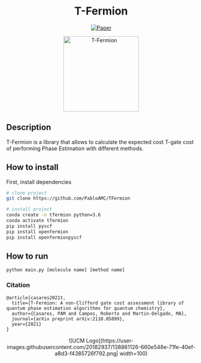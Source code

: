 <div align="center">    
 
# T-Fermion     

[![Paper](http://img.shields.io/badge/arxiv-quant.ph.2110.05899-B31B1B.svg)](https://arxiv.org/abs/2110.05899)
  
 <img width="200" alt="T-Fermion" src="https://user-images.githubusercontent.com/20182937/138862534-b84836fb-9be1-4690-817b-766c68fc2d3e.png">

<!--
[![Conference](http://img.shields.io/badge/NeurIPS-2019-4b44ce.svg)](https://papers.nips.cc/book/advances-in-neural-information-processing-systems-31-2018)
[![Conference](http://img.shields.io/badge/ICLR-2019-4b44ce.svg)](https://papers.nips.cc/book/advances-in-neural-information-processing-systems-31-2018)
[![Conference](http://img.shields.io/badge/AnyConference-year-4b44ce.svg)](https://papers.nips.cc/book/advances-in-neural-information-processing-systems-31-2018)  
ARXIV   
[![Paper](http://img.shields.io/badge/arxiv-quant-ph:2110.05899.svg)](https://arxiv.org/abs/2110.05899)
![CI testing](https://github.com/PyTorchLightning/deep-learning-project-template/workflows/CI%20testing/badge.svg?branch=master&event=push)
-->

<!--  
Conference   
-->   
</div>
 
## Description   
T-Fermion is a library that allows to calculate the expected cost T-gate cost of performing Phase Estimation with different methods.

## How to install  
First, install dependencies   
```bash
# clone project   
git clone https://github.com/PabloAMC/TFermion

# install project
conda create -n tfermion python=3.6
conda activate tfermion
pip install pyscf
pip install openfermion
pip install openfermionpyscf
 ```   

## How to run
```
python main.py [molecule name] [method name]
```

### Citation   
```
@article{casares2021t,
  title={T-Fermion: A non-Clifford gate cost assessment library of quantum phase estimation algorithms for quantum chemistry},
  author={Casares, PAM and Campos, Roberto and Martin-Delgado, MA},
  journal={arXiv preprint arXiv:2110.05899},
  year={2021}
}
```   
<div align="center">    
![UCM Logo](https://user-images.githubusercontent.com/20182937/138861126-660e548e-71fe-40ef-a8d3-f4385726f792.png| width=100)
</div>
